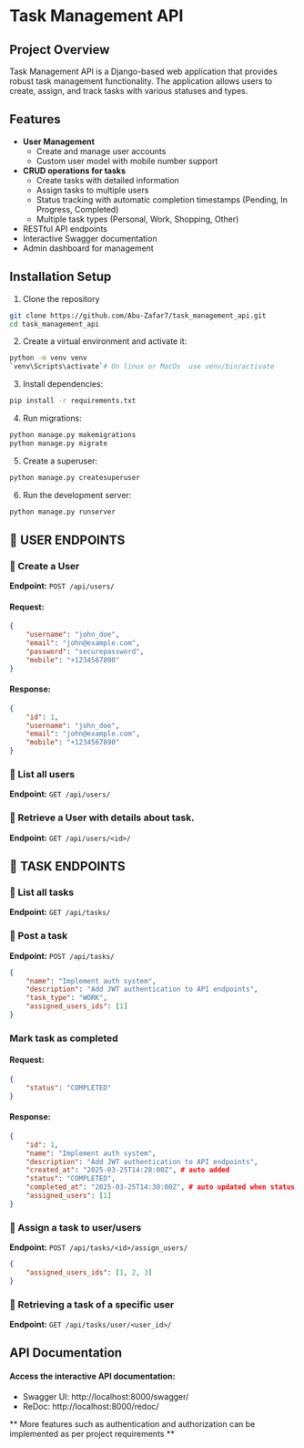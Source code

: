 # Task Management API

## Project Overview
Task Management API is a Django-based web application that provides robust task management functionality. The application allows users to create, assign, and track tasks with various statuses and types.

## Features

- **User Management**
  - Create and manage user accounts
  - Custom user model with mobile number support
- **CRUD operations for tasks**
  - Create tasks with detailed information
  - Assign tasks to multiple users
  - Status tracking with automatic completion timestamps (Pending, In Progress, Completed)
  - Multiple task types (Personal, Work, Shopping, Other)
- RESTful API endpoints
- Interactive Swagger documentation
- Admin dashboard for management

## Installation Setup
1. Clone the repository
```bash
git clone https://github.com/Abu-Zafar7/task_management_api.git
cd task_management_api
```
2. Create a virtual environment and activate it:
```bash
python -m venv venv
`venv\Scripts\activate`# On linux or MacOs  use venv/bin/activate
```
3. Install dependencies:
```bash
pip install -r requirements.txt
```
4. Run migrations:
```bash
python manage.py makemigrations
python manage.py migrate
```
5. Create a superuser:
```bash
python manage.py createsuperuser
```
6. Run the development server:
```bash
python manage.py runserver
```

## 📌 USER ENDPOINTS
### 🔹 Create a User  
**Endpoint:** `POST /api/users/`  

#### **Request:**
```json
{
    "username": "john_doe",
    "email": "john@example.com",
    "password": "securepassword",
    "mobile": "+1234567890"
}
```

#### **Response:**
```json
{
    "id": 1,
    "username": "john_doe",
    "email": "john@example.com",
    "mobile": "+1234567890"
}
```

### 🔹 List all users 
**Endpoint:** `GET /api/users/`

### 🔹 Retrieve a User with details about task.
**Endpoint:** `GET /api/users/<id>/`

## 📌 TASK ENDPOINTS

### 🔹 List all tasks 
**Endpoint:** `GET /api/tasks/`

### 🔹 Post a task
**Endpoint:** `POST /api/tasks/`
```json
{
    "name": "Implement auth system",
    "description": "Add JWT authentication to API endpoints",
    "task_type": "WORK",
    "assigned_users_ids": [1]
}
```
### Mark task as completed

#### **Request:**
```json
{
    "status": "COMPLETED"
}
```

#### **Response:**
```json
{
    "id": 1,
    "name": "Implement auth system",
    "description": "Add JWT authentication to API endpoints",
    "created_at": "2025-03-25T14:28:00Z", # auto added
    "status": "COMPLETED",
    "completed_at": "2025-03-25T14:30:00Z", # auto updated when status changes to "COMPLETED"
    "assigned_users": [1]
}
```

### 🔹 Assign a task to  user/users 
**Endpoint:** `POST /api/tasks/<id>/assign_users/`
```json
{
    "assigned_users_ids": [1, 2, 3]
}
```
### 🔹 Retrieving a task of a specific user
**Endpoint:** `GET /api/tasks/user/<user_id>/`

## API Documentation
#### **Access the interactive API documentation:**
- Swagger UI: http://localhost:8000/swagger/
- ReDoc: http://localhost:8000/redoc/

** More features such as authentication and authorization can be implemented as per project requirements **
